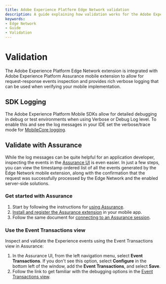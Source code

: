 ```yaml
---
title: Adobe Experience Platform Edge Network validation
description: A guide explaining how validation works for the Adobe Experience Platform Edge Network mobile extension.
keywords:
- Edge Network
- Guide
- Validation
---
```


# Validation

The Adobe Experience Platform Edge Network extension is integrated with Adobe Experience Platform Assurance mobile extension to allow for request-response events inspection and provides rich verbose logging that can be used when verifying your mobile implementation.

## SDK Logging

The Adobe Experience Platform Mobile SDKs allow for detailed debugging in debug or test environments when using Verbose or Debug Log level. To enable this and see the log messages in your IDE set the verbose/trace mode for [MobileCore logging](../../home/getting-started/enable-debug-logging.md#debug-logging).

## Validate with Assurance

While the log messages can be quite helpful for an application developer, inspecting the events in the [Assurance UI](https://experience.adobe.com/assurance/) is even easier. In just a few steps, you can view the timestamp ordered list of all the events generated by the Edge Network mobile extension, along with the confirmation that the request was successfully processed by the Edge Network and the enabled server-side solutions.

### Get started with Assurance

1. Start by following the instructions for [using Assurance](https://experienceleague.adobe.com/docs/experience-platform/assurance/user-access.html).
2. [Install and register the Assurance extension](../../home/base/assurance/index.md) in your mobile app.
3. Follow the same document for [connecting to an Assurance session](../../home/base/assurance/index.md#connect-to-an-assurance-session).

### Use the Event Transactions view

Inspect and validate the Experience events using the Event Transactions view in Assurance:

1. In the Assurance UI, from the left navigation menu, select **Event Transactions**. If you don't see this option, select **Configure** in the bottom left of the window, add the **Event Transactions**, and select **Save**.
2. Follow the link to get familiar with the debugging options in the [Event Transactions view](https://experienceleague.adobe.com/docs/experience-platform/assurance/view/event-transactions.html).
